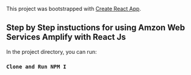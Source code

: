 This project was bootstrapped with [Create React App](https://github.com/facebook/create-react-app).

## Step by Step instuctions for using Amzon Web Services Amplify with React Js

In the project directory, you can run:

### `Clone and Run NPM I`


